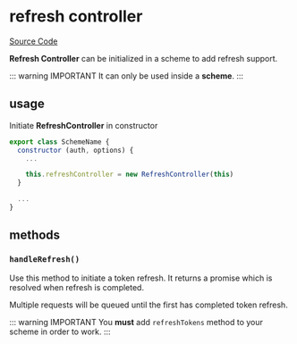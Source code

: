 # refresh controller

[Source Code](https://github.com/nuxt-community/auth-module/blob/dev/src/inc/refresh-controller.ts)

**Refresh Controller** can be initialized in a scheme to add refresh support.

::: warning IMPORTANT
It can only be used inside a **scheme**.
:::

## usage

Initiate **RefreshController** in constructor

```js
export class SchemeName {
  constructor (auth, options) {
    ...

    this.refreshController = new RefreshController(this)
  }

  ...
}
```

## methods

### `handleRefresh()`

Use this method to initiate a token refresh. It returns a promise which is resolved when refresh is completed.

Multiple requests will be queued until the first has completed token refresh.

::: warning IMPORTANT
You **must** add `refreshTokens` method to your scheme in order to work.
:::
